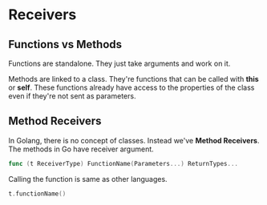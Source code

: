# Receivers

## Functions vs Methods

Functions are standalone.
They just take arguments and work on it.

Methods are linked to a class.
They're functions that can be called with **this** or **self**.
These functions already have access to the properties of the class
even if they're not sent as parameters.

## Method Receivers

In Golang, there is no concept of classes. Instead we've **Method Receivers**.
The methods in Go have receiver argument.

```go
func (t ReceiverType) FunctionName(Parameters...) ReturnTypes...
```

Calling the function is same as other languages.

```go
t.functionName()
```
